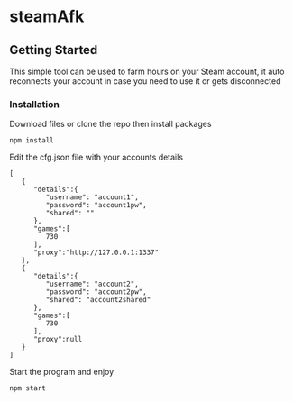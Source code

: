 # steamAfk

## Getting Started

This simple tool can be used to farm hours on your Steam account, it auto reconnects your account in case you need to use it or gets disconnected

### Installation

Download files or clone the repo then install packages

```
npm install
```

Edit the cfg.json file with your accounts details

```
[
   {
      "details":{
         "username": "account1",
         "password": "account1pw",
         "shared": ""
      },
      "games":[
         730
      ],
      "proxy":"http://127.0.0.1:1337"
   },
   {
      "details":{
         "username": "account2",
         "password": "account2pw",
         "shared": "account2shared"
      },
      "games":[
         730
      ],
      "proxy":null
   }
]
```

Start the program and enjoy

```
npm start
```